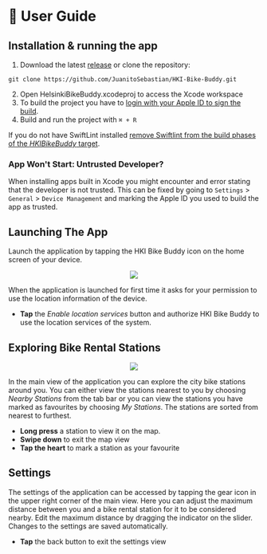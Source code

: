 # 📱 User Guide
## Installation & running the app
1. Download the latest [release](https://github.com/JuanitoSebastian/HKI-Bike-Buddy/releases) or clone the repository:
```
git clone https://github.com/JuanitoSebastian/HKI-Bike-Buddy.git
```
2. Open HelsinkiBikeBuddy.xcodeproj to access the Xcode workspace
3. To build the project you have to [login with your Apple ID to sign the build](https://help.apple.com/xcode/mac/current/#/dev23aab79b4).
4. Build and run the project with ``⌘ + R``

If you do not have SwiftLint installed [remove Swiftlint from the build phases of the *HKIBikeBuddy* target](https://raw.githubusercontent.com/JuanitoSebastian/HKI-Bike-Buddy/main/Documentation/graphics/SwiftlintBuildPhase.png).

### App Won't Start: Untrusted Developer?
When installing apps built in Xcode you might encounter and error stating that the developer is not trusted. This can be fixed by going to ``Settings`` > ``General`` > ``Device Management`` and marking the Apple ID you used to build the app as trusted.

## Launching The App
Launch the application by tapping the HKI Bike Buddy icon on the home screen of your device.
<p align="center">
<img src="https://raw.githubusercontent.com/JuanitoSebastian/HelsinkiBikeBuddy/main/Documentation/graphics/StartAndAuth.gif">
</p>

When the application is launched for first time it asks for your permission to use the location information of the device. 
- **Tap** the *Enable location services* button and authorize HKI Bike Buddy to use the location services of the system.


## Exploring Bike Rental Stations
<p align="center">
<img src="https://raw.githubusercontent.com/JuanitoSebastian/HelsinkiBikeBuddy/main/Documentation/graphics/DetailedFavourite.gif">
</p>

In the main view of the application you can explore the city bike stations around you. You can either view the stations nearest to you by choosing *Nearby Stations* from the tab bar or you can view the stations you have marked as favourites by choosing *My Stations*. The stations are sorted from nearest to furthest.
- **Long press** a station to view it on the map.
- **Swipe down** to exit the map view
- **Tap the heart** to mark a station as your favourite

## Settings
The settings of the application can be accessed by tapping the gear icon in the upper right corner of the main view. Here you can adjust the maximum distance between you and a bike rental station for it to be considered nearby. Edit the maximum distance by dragging the indicator on the slider. Changes to the settings are saved automatically.
- **Tap** the back button to exit the settings view
